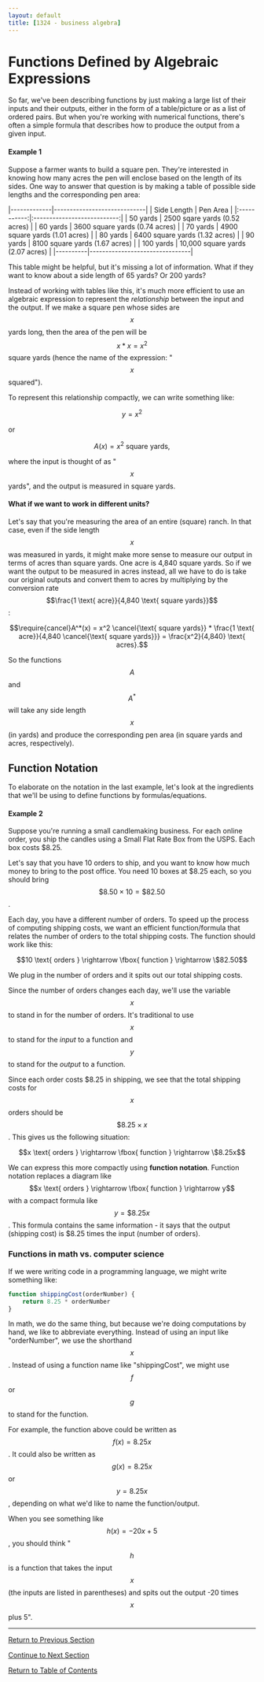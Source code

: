 ```yaml
---
layout: default
title: [1324 - business algebra]
---
```


Functions Defined by Algebraic Expressions
===

So far, we've been describing functions by just making a large list of their inputs and their outputs, either in the form of a table/picture or as a list of ordered pairs.  But when you're working with numerical functions, there's often a simple formula that describes how to produce the output from a given input.

#### Example 1
Suppose a farmer wants to build a square pen.  They're interested in knowing how many acres the pen will enclose based on the length of its sides.  One way to answer that question is by making a table of possible side lengths and the corresponding pen area:

|-------------|-----------------------------|
| Side Length | Pen Area |
|:-----------:|:---------------------------:|
| 50 yards | 2500 sqare yards (0.52 acres)  |
| 60 yards | 3600 square yards (0.74 acres) |
| 70 yards | 4900 square yards (1.01 acres) |
| 80 yards | 6400 square yards (1.32 acres) |
| 90 yards | 8100 square yards (1.67 acres) |
| 100 yards | 10,000 square yards (2.07 acres) |
|----------|--------------------------------|

This table might be helpful, but it's missing a lot of information.  What if they want to know about a side length of 65 yards?  Or 200 yards?

Instead of working with tables like this, it's much more efficient to use an algebraic expression to represent the *relationship* between the input and the output.  If we make a square pen whose sides are $$x$$ yards long, then the area of the pen will be $$x*x = x^2$$ square yards (hence the name of the expression: "$$x$$ squared").

To represent this relationship compactly, we can write something like:

$$y = x^2$$

or

$$A(x) = x^2 \text{ square yards},$$

where the input is thought of as "$$x$$ yards", and the output is measured in square yards.

#### What if we want to work in different units?

Let's say that you're measuring the area of an entire (square) ranch.  In that case, even if the side length $$x$$ was measured in yards, it might make more sense to measure our output in terms of acres than square yards.  One acre is 4,840 square yards.  So if we want the output to be measured in acres instead, all we have to do is take our original outputs and convert them to acres by multiplying by the conversion rate $$\frac{1 \text{ acre}}{4,840 \text{ square yards}}$$:

$$\require{cancel}A^*(x) = x^2 \cancel{\text{ square yards}} * \frac{1 \text{ acre}}{4,840 \cancel{\text{ square yards}}} = \frac{x^2}{4,840} \text{ acres}.$$

So the functions $$A$$ and $$A^*$$ will take any side length $$x$$ (in yards) and produce the corresponding pen area (in square yards and acres, respectively).

## Function Notation

To elaborate on the notation in the last example, let's look at the ingredients that we'll be using to define functions by formulas/equations.

#### Example 2

Suppose you're running a small candlemaking business.  For each online order, you ship the candles using a Small Flat Rate Box from the USPS.  Each box costs $8.25.

Let's say that you have 10 orders to ship, and you want to know how much money to bring to the post office.  You need 10 boxes at $8.25 each, so you should bring $$\$8.50 \times 10= \$82.50$$.

Each day, you have a different number of orders.  To speed up the process of computing shipping costs, we want an efficient function/formula that relates the number of orders to the total shipping costs.  The function should work like this:

$$10 \text{ orders } \rightarrow \fbox{ function } \rightarrow \$82.50$$

We plug in the number of orders and it spits out our total shipping costs.  

Since the number of orders changes each day, we'll use the variable $$x$$ to stand in for the number of orders.  It's traditional to use $$x$$ to stand for the *input* to a function and $$y$$ to stand for the *output* to a function.

Since each order costs $8.25 in shipping, we see that the total shipping costs for $$x$$ orders should be $$\$8.25 \times x$$.  This gives us the following situation:

$$x \text{ orders } \rightarrow \fbox{ function } \rightarrow \$8.25x$$

We can express this more compactly using **function notation**.  Function notation replaces a diagram like $$x \text{ orders } \rightarrow \fbox{ function } \rightarrow y$$ with a compact formula like $$y = \$8.25x$$.  This formula contains the same information - it says that the output (shipping cost) is $8.25 times the input (number of orders).

### Functions in math vs. computer science

If we were writing code in a programming language, we might write something like:

``` javascript
function shippingCost(orderNumber) {
    return 8.25 * orderNumber
}
```
In math, we do the same thing, but because we're doing computations by hand, we like to abbreviate everything.  Instead of using an input like "orderNumber", we use the shorthand $$x$$.  Instead of using a function name like "shippingCost", we might use $$f$$ or $$g$$ to stand for the function.

For example, the function above could be written as $$f(x) = 8.25 x$$.  It could also be written as $$g(x) = 8.25 x$$ or $$y = 8.25 x$$, depending on what we'd like to name the function/output.

When you see something like $$h(x) = -20x + 5$$, you should think "$$h$$ is a function that takes the input $$x$$ (the inputs are listed in parentheses) and spits out the output -20 times $$x$$ plus 5".

<!-- Incomplete -->

---

[Return to Previous Section](1-1-a-relations-and-functions.html)

[Continue to Next Section](1-1-c-graphs-of-functions.html)

[Return to Table of Contents](00-index.html)